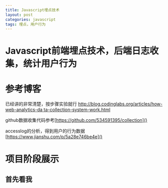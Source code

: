 ```yaml
---
title: Javascript埋点技术
layout: post
categories: javascript
tags: 埋点，用户行为
---
```

# Javascript前端埋点技术，后端日志收集，统计用户行为

# 参考博客 
已经讲的非常清楚，按步骤实验就行 [http://blog.codinglabs.org/articles/how-web-analytics-da
ta-collection-system-work.html]()

github数据收集代码参考[https://github.com/534591395/collection]()  

accesslog的分析，得到用户的行为数据[https://www.jianshu.com/p/5a28e746be4e]() 

# 项目阶段展示
## 首先看我